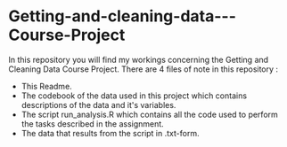 # Getting-and-cleaning-data---Course-Project

In this repository you will find my workings concerning the Getting and Cleaning Data Course Project. There are 4 files of note in this repository :

- This Readme.
- The codebook of the data used in this project which contains descriptions of the data and it's variables.
- The script run_analysis.R which contains all the code used to perform the tasks described in the assignment.
- The data that results from the script in .txt-form.
